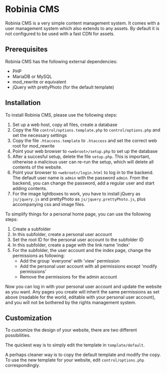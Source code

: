 Robinia CMS
===========

Robinia CMS is a very simple content management system. It comes with
a user management system which also extends to any assets. By default it
is not configured to be used with a fast CDN for assets.

Prerequisites
-------------

Robinia CMS has the following external dependencies:

* PHP
* MariaDB or MySQL
* mod_rewrite or equivalent
* jQuery with prettyPhoto (for the default template)

Installation
------------

To install Robinia CMS, please use the following steps:

1. Set up a web host, copy all files, create a database
2. Copy the file `control/options.template.php` to `control/options.php`
   and set the necessary settings 
3. Copy the file `.htaccess.template` to `.htaccess` and set the correct web
   root for mod_rewrite
4. Point your web browser to `<webroot>/setup.php` to set up the database
5. After a succesful setup, delete the file `setup.php`. This is important,
   otherwise a malicious user can re-run the setup, which will delete all
   contents of the website.
6. Point your browser to `<webroot>/login.html` to log in to the backend. The
   default user name is `admin` with the password `admin`. From the backend,
   you can change the password, add a regular user and start adding
   contents.
7. For the image lightboxes to work, you have to install jQuery as
   `js/jquery.js` and prettyPhoto as `js/jquery.prettyPhoto.js`, plus
   accompanying css and image files.

To simplify things for a personal home page, you can use the following steps:

1. Create a subfolder
2. In this subfolder, create a personal user account
3. Set the root ID for the personal user account to the subfolder ID
4. In this subfolder, create a page with the link name 'index'
5. For the subfolder, the user account and the index page, change the
   permissions as following:
   - Add the group 'everyone' with 'view' permission
   - Add the personal user account with all permissions except 'modify
     permissions'
   - Remove the permissions for the admin account

Now you can log in with your personal user account and update the website
as you want. Any pages you create will inherit the same permissions as set
above (readable for the world, editable with your personal user account),
and you will not be bothered by the rights management system.

Customization
-------------

To customize the design of your website, there are two different
possibilities.

The quickest way is to simply edit the template in `template/default`.

A perhaps cleaner way is to copy the default template and modify the copy.
To use the new template for your website, edit `control/options.php`
correspondingly.
